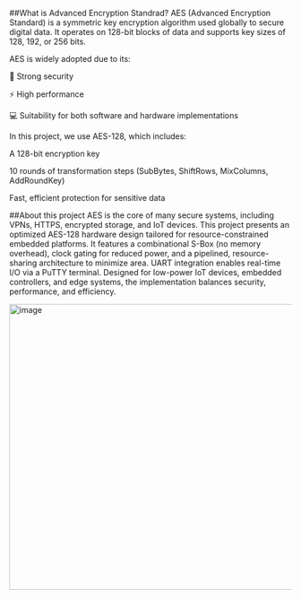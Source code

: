 ##What is Advanced Encryption Standrad?
AES (Advanced Encryption Standard) is a symmetric key encryption algorithm used globally to secure digital data. It operates on 128-bit blocks of data and supports key sizes of 128, 192, or 256 bits.

AES is widely adopted due to its:

🔐 Strong security

⚡ High performance

💻 Suitability for both software and hardware implementations

In this project, we use AES-128, which includes:

A 128-bit encryption key

10 rounds of transformation steps (SubBytes, ShiftRows, MixColumns, AddRoundKey)

Fast, efficient protection for sensitive data

##About this project
AES is the core of many secure systems, including VPNs, HTTPS, encrypted storage, and IoT devices.
This project presents an optimized AES-128 hardware design tailored for resource-constrained embedded platforms. It features a combinational S-Box (no memory overhead), clock gating for reduced power, and a pipelined, resource-sharing architecture to minimize area. UART integration enables real-time I/O via a PuTTY terminal. Designed for low-power IoT devices, embedded controllers, and edge systems, the implementation balances security, performance, and efficiency.

<img width="1280" height="510" alt="image" src="https://github.com/user-attachments/assets/a7b658b1-e0e6-4a97-b88e-5d5b3df29ddb" />

